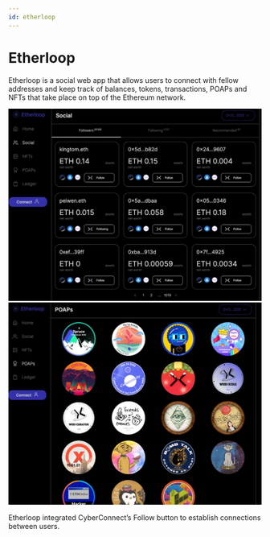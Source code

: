 ```yaml
---
id: etherloop
---
```


# Etherloop

Etherloop is a social web app that allows users to connect with fellow addresses and keep track of balances, tokens, transactions, POAPs and NFTs that take place on top of the Ethereum network.

![Etherloop-1](../../static/img/partnership/etherloop-1.jpeg)
![Etherloop-2](../../static/img/partnership/etherloop-2.jpeg)

Etherloop integrated CyberConnect’s Follow button to establish connections between users.
